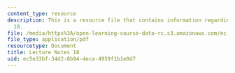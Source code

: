 ```yaml
---
content_type: resource
description: This is a resource file that contains information regarding lecture note
  18.
file: /media/https%3A/open-learning-course-data-rc.s3.amazonaws.com/ec-715-d-lab-disseminating-innovations-for-the-common-good-spring-2007/ec5e33bf34d28b944eca4959f1b1e0d7_MITEC_715S07_notes18.pdf
file_type: application/pdf
resourcetype: Document
title: Lecture Notes 18
uid: ec5e33bf-34d2-8b94-4eca-4959f1b1e0d7
---
```


